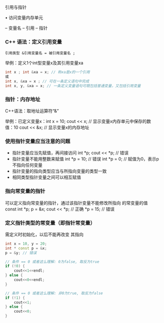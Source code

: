  引用与指针

• 访问变量内存单元

– 变量名
– 引用
– 指针

### C++ 语法：定义引用变量

`引用类型 &引用变量名 = 被引用变量名 ;`

举例：定义1个int型变量x及其引用变量xa

```C++
int x ; int &xa = x; // 称xa是x的一个引用
或
int x, &xa = x ; // 可在一条定义语句中完成
int x, y, &xa = x; // 一条定义变量语句可既包括普通变量，又包括引用变量
```

### 指针：内存地址

C++语法：取地址运算符“&”

举例：已定义变量x：int x = 10;
cout << x; // 显示变量x内存单元中保存的数值：10
cout << &x; // 显示变量x的内存地址

### 使用指针变量应当注意的问题

* 指针变量应当先赋值，再间接访问
int *p;
cout << *p; // 错误
* 指针变量不能用整数来赋值
int *p = 10; // 错误
int *p = 0; // 赋值为0，表示p不指向任何变量
* 指针变量的指向类型应当与所指向变量的类型一致
* 相同类型指针变量之间可以相互赋值

### 指向常变量的指针

可以定义指向常变量的指针，通过该指针变量不能修改所指向
的常变量的值
const int *p;
p = &x;
cout << *p; // 正确
*p = 15; // 错误

### 定义指针类型的常变量（即指针常变量）

需定义时初始化，以后不能再改变
其指向

```cpp
int x = 10, y = 20;
int * const p = &x;
p = &y; // 错误
```

```cpp
// 条件 == 0 或者这么理解: 0为false, 取反为true
if (!0) {
    cout<<1<<endl;
} else {
    cout<<0<<endl;
}

// 条件 == 0 或者这么理解: 非0为true, 取反为false
if (!1) {
    cout<<1;
} else {
    cout<<0;
}
```
